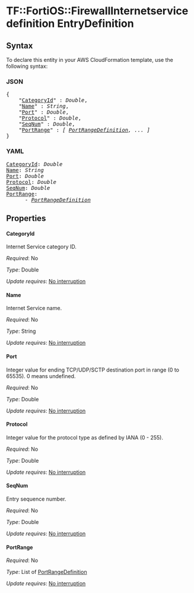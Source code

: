 # TF::FortiOS::FirewallInternetservicedefinition EntryDefinition

## Syntax

To declare this entity in your AWS CloudFormation template, use the following syntax:

### JSON

<pre>
{
    "<a href="#categoryid" title="CategoryId">CategoryId</a>" : <i>Double</i>,
    "<a href="#name" title="Name">Name</a>" : <i>String</i>,
    "<a href="#port" title="Port">Port</a>" : <i>Double</i>,
    "<a href="#protocol" title="Protocol">Protocol</a>" : <i>Double</i>,
    "<a href="#seqnum" title="SeqNum">SeqNum</a>" : <i>Double</i>,
    "<a href="#portrange" title="PortRange">PortRange</a>" : <i>[ <a href="portrangedefinition.md">PortRangeDefinition</a>, ... ]</i>
}
</pre>

### YAML

<pre>
<a href="#categoryid" title="CategoryId">CategoryId</a>: <i>Double</i>
<a href="#name" title="Name">Name</a>: <i>String</i>
<a href="#port" title="Port">Port</a>: <i>Double</i>
<a href="#protocol" title="Protocol">Protocol</a>: <i>Double</i>
<a href="#seqnum" title="SeqNum">SeqNum</a>: <i>Double</i>
<a href="#portrange" title="PortRange">PortRange</a>: <i>
      - <a href="portrangedefinition.md">PortRangeDefinition</a></i>
</pre>

## Properties

#### CategoryId

Internet Service category ID.

_Required_: No

_Type_: Double

_Update requires_: [No interruption](https://docs.aws.amazon.com/AWSCloudFormation/latest/UserGuide/using-cfn-updating-stacks-update-behaviors.html#update-no-interrupt)

#### Name

Internet Service name.

_Required_: No

_Type_: String

_Update requires_: [No interruption](https://docs.aws.amazon.com/AWSCloudFormation/latest/UserGuide/using-cfn-updating-stacks-update-behaviors.html#update-no-interrupt)

#### Port

Integer value for ending TCP/UDP/SCTP destination port in range (0 to 65535). 0 means undefined.

_Required_: No

_Type_: Double

_Update requires_: [No interruption](https://docs.aws.amazon.com/AWSCloudFormation/latest/UserGuide/using-cfn-updating-stacks-update-behaviors.html#update-no-interrupt)

#### Protocol

Integer value for the protocol type as defined by IANA (0 - 255).

_Required_: No

_Type_: Double

_Update requires_: [No interruption](https://docs.aws.amazon.com/AWSCloudFormation/latest/UserGuide/using-cfn-updating-stacks-update-behaviors.html#update-no-interrupt)

#### SeqNum

Entry sequence number.

_Required_: No

_Type_: Double

_Update requires_: [No interruption](https://docs.aws.amazon.com/AWSCloudFormation/latest/UserGuide/using-cfn-updating-stacks-update-behaviors.html#update-no-interrupt)

#### PortRange

_Required_: No

_Type_: List of <a href="portrangedefinition.md">PortRangeDefinition</a>

_Update requires_: [No interruption](https://docs.aws.amazon.com/AWSCloudFormation/latest/UserGuide/using-cfn-updating-stacks-update-behaviors.html#update-no-interrupt)

